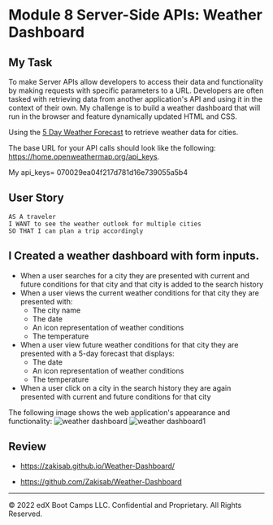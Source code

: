 # Module 8 Server-Side APIs: Weather Dashboard

## My Task
To make Server APIs allow developers to access their data and functionality by making requests with specific parameters to a URL. Developers are often tasked with retrieving data from another application's API and using it in the context of their own. My challenge is to build a weather dashboard that will run in the browser and feature dynamically updated HTML and CSS.

Using the [5 Day Weather Forecast](https://openweathermap.org/forecast5) to retrieve weather data for cities. 

The base URL for your API calls should look like the following: https://home.openweathermap.org/api_keys.

My api_keys= 070029ea04f217d781d16e739055a5b4


## User Story

```text
AS A traveler
I WANT to see the weather outlook for multiple cities
SO THAT I can plan a trip accordingly
```

## I Created a weather dashboard with form inputs.
  * When a user searches for a city they are presented with current and future conditions for that city and that city is added to the search history
  * When a user views the current weather conditions for that city they are presented with:
    * The city name
    * The date
    * An icon representation of weather conditions
    * The temperature
  * When a user view future weather conditions for that city they are presented with a 5-day forecast that displays:
    * The date
    * An icon representation of weather conditions
    * The temperature
  * When a user click on a city in the search history they are again presented with current and future conditions for that city


The following image shows the web application's appearance and functionality:
![weather dashboard](https://user-images.githubusercontent.com/118730175/219900521-f3e796c6-e480-4907-a012-9e08b97880ec.png)
![weather dashboard1](https://user-images.githubusercontent.com/118730175/219900576-0875b038-3f9f-438e-b433-c3073f5dacb0.png)

## Review

* https://zakisab.github.io/Weather-Dashboard/

* https://github.com/Zakisab/Weather-Dashboard

---

© 2022 edX Boot Camps LLC. Confidential and Proprietary. All Rights Reserved.
